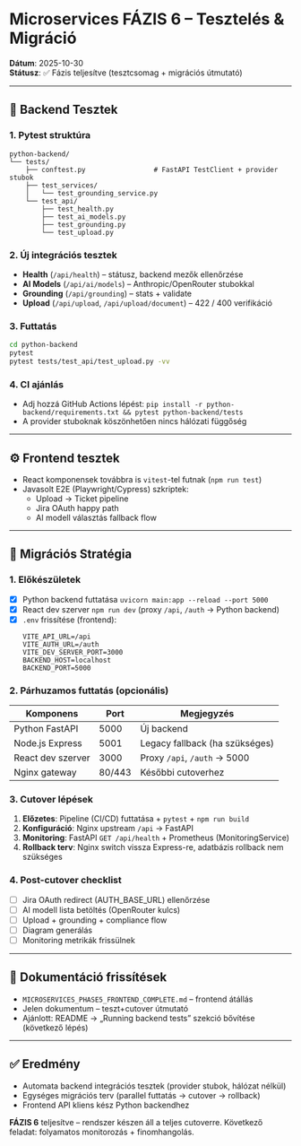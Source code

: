 # Microservices FÁZIS 6 – Tesztelés & Migráció

**Dátum**: 2025-10-30  
**Státusz**: ✅ Fázis teljesítve (tesztcsomag + migrációs útmutató)

---

## 🧪 Backend Tesztek

### 1. Pytest struktúra

```
python-backend/
└── tests/
    ├── conftest.py                 # FastAPI TestClient + provider stubok
    ├── test_services/
    │   └── test_grounding_service.py
    └── test_api/
        ├── test_health.py
        ├── test_ai_models.py
        ├── test_grounding.py
        └── test_upload.py
```

### 2. Új integrációs tesztek
- **Health** (`/api/health`) – státusz, backend mezők ellenőrzése  
- **AI Models** (`/api/ai/models`) – Anthropic/OpenRouter stubokkal  
- **Grounding** (`/api/grounding`) – stats + validate  
- **Upload** (`/api/upload`, `/api/upload/document`) – 422 / 400 verifikáció

### 3. Futtatás
```bash
cd python-backend
pytest
pytest tests/test_api/test_upload.py -vv
```

### 4. CI ajánlás
- Adj hozzá GitHub Actions lépést: `pip install -r python-backend/requirements.txt && pytest python-backend/tests`
- A provider stuboknak köszönhetően nincs hálózati függőség

---

## ⚙️ Frontend tesztek
- React komponensek továbbra is `vitest`-tel futnak (`npm run test`)  
- Javasolt E2E (Playwright/Cypress) szkriptek:
  - Upload → Ticket pipeline  
  - Jira OAuth happy path  
  - AI modell választás fallback flow  

---

## 🚀 Migrációs Stratégia

### 1. Előkészületek
- [x] Python backend futtatása `uvicorn main:app --reload --port 5000`
- [x] React dev szerver `npm run dev` (proxy `/api`, `/auth` → Python backend)  
- [x] `.env` frissítése (frontend):
  ```env
  VITE_API_URL=/api
  VITE_AUTH_URL=/auth
  VITE_DEV_SERVER_PORT=3000
  BACKEND_HOST=localhost
  BACKEND_PORT=5000
  ```

### 2. Párhuzamos futtatás (opcionális)
| Komponens | Port | Megjegyzés |
|-----------|------|------------|
| Python FastAPI | 5000 | Új backend |
| Node.js Express | 5001 | Legacy fallback (ha szükséges) |
| React dev szerver | 3000 | Proxy `/api`, `/auth` → 5000 |
| Nginx gateway | 80/443 | Későbbi cutoverhez |

### 3. Cutover lépések
1. **Előzetes**: Pipeline (CI/CD) futtatása + `pytest` + `npm run build`  
2. **Konfiguráció**: Nginx upstream `/api` → FastAPI  
3. **Monitoring**: FastAPI `GET /api/health` + Prometheus (MonitoringService)  
4. **Rollback terv**: Nginx switch vissza Express-re, adatbázis rollback nem szükséges

### 4. Post-cutover checklist
- [ ] Jira OAuth redirect (AUTH_BASE_URL) ellenőrzése  
- [ ] AI modell lista betöltés (OpenRouter kulcs)  
- [ ] Upload + grounding + compliance flow  
- [ ] Diagram generálás  
- [ ] Monitoring metrikák frissülnek

---

## 📄 Dokumentáció frissítések
- `MICROSERVICES_PHASE5_FRONTEND_COMPLETE.md` – frontend átállás  
- Jelen dokumentum – teszt+cutover útmutató  
- Ajánlott: README → „Running backend tests” szekció bővítése (következő lépés)

---

## ✅ Eredmény
- Automata backend integrációs tesztek (provider stubok, hálózat nélkül)  
- Egységes migrációs terv (parallel futtatás → cutover → rollback)  
- Frontend API kliens kész Python backendhez  

**FÁZIS 6** teljesítve – rendszer készen áll a teljes cutoverre. Következő feladat: folyamatos monitorozás + finomhangolás.  
